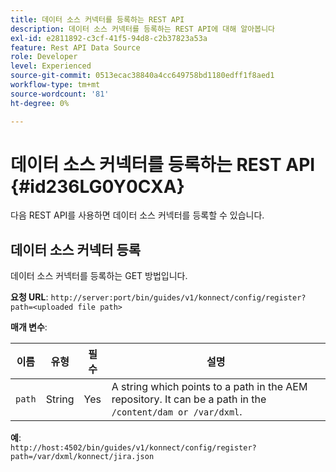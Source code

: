 ```yaml
---
title: 데이터 소스 커넥터를 등록하는 REST API
description: 데이터 소스 커넥터를 등록하는 REST API에 대해 알아봅니다
exl-id: e2811892-c3cf-41f5-94d8-c2b37823a53a
feature: Rest API Data Source
role: Developer
level: Experienced
source-git-commit: 0513ecac38840a4cc649758bd1180edff1f8aed1
workflow-type: tm+mt
source-wordcount: '81'
ht-degree: 0%

---
```


# 데이터 소스 커넥터를 등록하는 REST API {#id236LG0Y0CXA}

다음 REST API를 사용하면 데이터 소스 커넥터를 등록할 수 있습니다.

## 데이터 소스 커넥터 등록

데이터 소스 커넥터를 등록하는 GET 방법입니다.

**요청 URL**:
`http://server:port/bin/guides/v1/konnect/config/register?path=<uploaded file path>`

**매개 변수**:

|이름|유형|필수|설명|
|----|----|--------|-----------|
|`path`|String|Yes|A string which points to a path in the AEM repository. It can be a path in the `/content/dam or /var/dxml`.|

**예**:\
`http://host:4502/bin/guides/v1/konnect/config/register?path=/var/dxml/konnect/jira.json`
